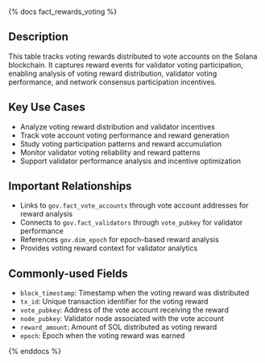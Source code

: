 {% docs fact_rewards_voting %}

## Description
This table tracks voting rewards distributed to vote accounts on the Solana blockchain. It captures reward events for validator voting participation, enabling analysis of voting reward distribution, validator voting performance, and network consensus participation incentives.

## Key Use Cases
- Analyze voting reward distribution and validator incentives
- Track vote account voting performance and reward generation
- Study voting participation patterns and reward accumulation
- Monitor validator voting reliability and reward patterns
- Support validator performance analysis and incentive optimization

## Important Relationships
- Links to `gov.fact_vote_accounts` through vote account addresses for reward analysis
- Connects to `gov.fact_validators` through `vote_pubkey` for validator performance
- References `gov.dim_epoch` for epoch-based reward analysis
- Provides voting reward context for validator analytics

## Commonly-used Fields
- `block_timestamp`: Timestamp when the voting reward was distributed
- `tx_id`: Unique transaction identifier for the voting reward
- `vote_pubkey`: Address of the vote account receiving the reward
- `node_pubkey`: Validator node associated with the vote account
- `reward_amount`: Amount of SOL distributed as voting reward
- `epoch`: Epoch when the voting reward was earned

{% enddocs %} 
